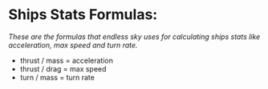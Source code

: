 # Ships Stats Formulas:

*These are the formulas that endless sky uses for calculating ships stats like acceleration, max speed and turn rate.*

* thrust / mass = acceleration
* thrust / drag = max speed
* turn / mass = turn rate
